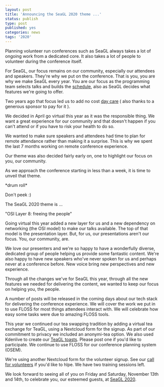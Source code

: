 ```yaml
---
layout: post
title: 'Announcing the SeaGL 2020 theme ...'
status: publish
type: post
published: yes
categories: news
tags: '2020'
---
```


Planning volunteer run conferences such as SeaGL always takes a lot of ongoing work from a dedicated core. It also takes a lot of people to volunteer during the conference itself.

For SeaGL, our focus remains on our community, especially our attendees and speakers. They're why we put on the conference. That is you, you are why we make SeaGL every year. You are our focus as the programming team selects talks and builds the [schedule](https://seagl.org/news/2020/10/26/program-2020.html), also as SeaGL decides what features we're going to offer.

Two years ago that focus led us to add no cost [day care](news/2018/10/04/Free_Childcare_Free_Lunch.html) ( also thanks to a generous sponsor to pay for it ).

We decided in April go virtual this year as it was the responsible thing. We want a great experience for our community and that doesn't happen if you can't attend or if you have to risk your health to do so.

We wanted to make sure speakers and attendees had time to plan for remote attendance rather than making it a surprise. This is why we spent the last 7 months working on remote conference experience.

Our theme was also decided fairly early on, one to highlight our focus on you, our community.

As we approach the conference starting in less than a week, it is time to unveil that theme.

\*drum roll\*

Don't peek :)

The SeaGL 2020 theme is ...

"OSI Layer 8: freeing the people"

Going virtual this year added a new layer for us and a new dependency on networking (the OSI model) to make our talks available. The top of that model is the presentation layer. But, for us, our presentations aren't our focus. You, our community, are.

We love our presenters and we're so happy to have a wonderfully diverse, dedicated group of people helping us provide some fantastic content. We're also happy to have new speakers who've never spoken for us and perhaps never at a conference before. New voice bring new perspectives and new experience.

Through all the changes we've for SeaGL this year, through all the new features we needed for delivering the content, we wanted to keep our focus on helping you, the people.

A number of posts will be released in the coming days about our tech stack for delivering the conference experience. We will cover the work we put in to use FLOSS for most things attendees interact with. We will celebrate how easy some tasks were due to amazing FLOSS tools.

This year we continued our tea swapping tradition by adding a virtual tea exchange for TeaGL, using a Nextcloud form for the signup. As part of our commitment to privacy we included an anonymi-tea option. We also used Kdenlive to create our [TeaGL toasts](https://mastodon.social/@SeaGL/105049083765428489). Please post one if you'd like to participate. We continue to use FLOSS for our conference planning system (OSEM).

We're using another Nextcloud form for the volunteer signup. See our [call for volunteers](https://seagl.org/news/2020/10/05/call-for-volunteers.html) if you'd like to hlpe. We have two training sessions left.

We look forward to seeing all of you on Friday and Saturday, November 13th and 14th, to celebrate you, our esteemed guests, at [SeaGL 2020](https://seagl.org/news/2020/10/26/program-2020.html).
